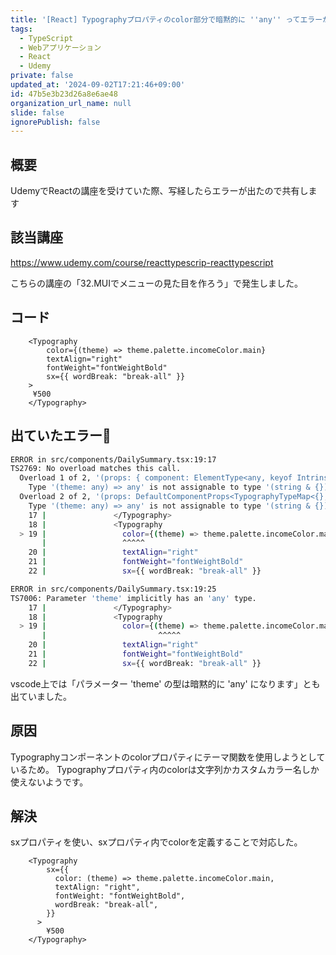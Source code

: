 ```yaml
---
title: '[React] Typographyプロパティのcolor部分で暗黙的に ''any'' ってエラーが出た'
tags:
  - TypeScript
  - Webアプリケーション
  - React
  - Udemy
private: false
updated_at: '2024-09-02T17:21:46+09:00'
id: 47b5e3b23d26a8e6ae48
organization_url_name: null
slide: false
ignorePublish: false
---
```

## 概要
UdemyでReactの講座を受けていた際、写経したらエラーが出たので共有します

## 該当講座
https://www.udemy.com/course/reacttypescrip-reacttypescript

こちらの講座の「32.MUIでメニューの見た目を作ろう」で発生しました。
## コード

```TypeScript:DailySummary.tsx
    <Typography
        color={(theme) => theme.palette.incomeColor.main}
        textAlign="right"
        fontWeight="fontWeightBold"
        sx={{ wordBreak: "break-all" }}
    >
     ¥500
    </Typography>
```

## 出ていたエラー🤢
```sh
ERROR in src/components/DailySummary.tsx:19:17
TS2769: No overload matches this call.
  Overload 1 of 2, '(props: { component: ElementType<any, keyof IntrinsicElements>; } & TypographyOwnProps & CommonProps & Omit<any, "border" | ... 112 more ... | "variantMapping">): Element | null', gave the following error.
    Type '(theme: any) => any' is not assignable to type '(string & {}) | "primary" | "secondary" | "success" | "error" | "info" | "warning" | "textDisabled" | "textPrimary" | "textSecondary" | undefined'.
  Overload 2 of 2, '(props: DefaultComponentProps<TypographyTypeMap<{}, "span">>): Element | null', gave the following error.
    Type '(theme: any) => any' is not assignable to type '(string & {}) | "primary" | "secondary" | "success" | "error" | "info" | "warning" | "textDisabled" | "textPrimary" | "textSecondary" | undefined'.
    17 |               </Typography>
    18 |               <Typography
  > 19 |                 color={(theme) => theme.palette.incomeColor.main}
       |                 ^^^^^
    20 |                 textAlign="right"
    21 |                 fontWeight="fontWeightBold"
    22 |                 sx={{ wordBreak: "break-all" }}

ERROR in src/components/DailySummary.tsx:19:25
TS7006: Parameter 'theme' implicitly has an 'any' type.
    17 |               </Typography>
    18 |               <Typography
  > 19 |                 color={(theme) => theme.palette.incomeColor.main}
       |                         ^^^^^
    20 |                 textAlign="right"
    21 |                 fontWeight="fontWeightBold"
    22 |                 sx={{ wordBreak: "break-all" }}
```

vscode上では「パラメーター 'theme' の型は暗黙的に 'any' になります」とも出ていました。

## 原因
Typographyコンポーネントのcolorプロパティにテーマ関数を使用しようとしているため。
Typographyプロパティ内のcolorは文字列かカスタムカラー名しか使えないようです。

## 解決
sxプロパティを使い、sxプロパティ内でcolorを定義することで対応した。
```TypeScript:DailySummary.tsx
    <Typography
        sx={{
          color: (theme) => theme.palette.incomeColor.main,
          textAlign: "right",
          fontWeight: "fontWeightBold",
          wordBreak: "break-all",
        }}
      >
        ¥500
    </Typography>
```
